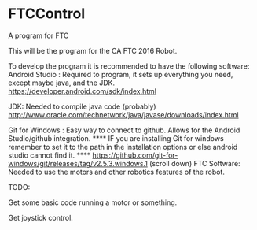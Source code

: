 # FTCControl
A program for FTC

This will be the program for the CA FTC 2016 Robot.

To develop the program it is recommended to have the following software:
Android Studio : Required to program, it sets up everything you need, except maybe java, and the JDK. https://developer.android.com/sdk/index.html

JDK: Needed to compile java code (probably) http://www.oracle.com/technetwork/java/javase/downloads/index.html

Git for Windows : Easy way to connect to github. Allows for the Android Studio/github integration. 
**** IF you are installing Git for windows remember to set it to the path in the installation options 
or else android studio cannot find it. **** 
https://github.com/git-for-windows/git/releases/tag/v2.5.3.windows.1 (scroll down)
FTC Software: Needed to use the motors and other robotics features of the robot.

TODO:

Get some basic code running a motor or something.

Get joystick control.
